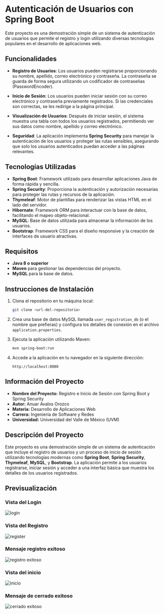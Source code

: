 # Autenticación de Usuarios con Spring Boot

Este proyecto es una demostración simple de un sistema de autenticación de usuarios que permite el registro y login utilizando diversas tecnologías populares en el desarrollo de aplicaciones web.

## Funcionalidades

- **Registro de Usuarios**: Los usuarios pueden registrarse proporcionando su nombre, apellido, correo electrónico y contraseña. La contraseña se guarda de forma segura utilizando un codificador de contraseñas (PasswordEncoder).
  
- **Inicio de Sesión**: Los usuarios pueden iniciar sesión con su correo electrónico y contraseña previamente registrados. Si las credenciales son correctas, se les redirige a la página principal.

- **Visualización de Usuarios**: Después de iniciar sesión, el sistema muestra una tabla con todos los usuarios registrados, permitiendo ver sus datos como nombre, apellido y correo electrónico.

- **Seguridad**: La aplicación implementa **Spring Security** para manejar la autenticación de los usuarios y proteger las rutas sensibles, asegurando que solo los usuarios autenticados puedan acceder a las páginas relevantes.

## Tecnologías Utilizadas

- **Spring Boot**: Framework utilizado para desarrollar aplicaciones Java de forma rápida y sencilla.
- **Spring Security**: Proporciona la autenticación y autorización necesarias para proteger las rutas y recursos de la aplicación.
- **Thymeleaf**: Motor de plantillas para renderizar las vistas HTML en el lado del servidor.
- **Hibernate**: Framework ORM para interactuar con la base de datos, facilitando el mapeo objeto-relacional.
- **MySQL**: Base de datos utilizada para almacenar la información de los usuarios.
- **Bootstrap**: Framework CSS para el diseño responsive y la creación de interfaces de usuario atractivas.

## Requisitos

- **Java 8 o superior**
- **Maven** para gestionar las dependencias del proyecto.
- **MySQL** para la base de datos.

## Instrucciones de Instalación

1. Clona el repositorio en tu máquina local:
   ```bash
   git clone <url-del-repositorio>

3. Crea una base de datos MySQL llamada `user_registration_db` (o el nombre que prefieras) y configura los detalles de conexión en el archivo `application.properties`.

4. Ejecuta la aplicación utilizando Maven:

   ```bash
   mvn spring-boot:run

5. Accede a la aplicación en tu navegador en la siguiente dirección:
   
   `http://localhost:8080`

## Información del Proyecto

- **Nombre del Proyecto:** Registro e Inicio de Sesión con Spring Boot y Spring Security
- **Autor:** Anuar Avalos Orozco
- **Materia:** Desarrollo de Aplicaciones Web
- **Carrera:** Ingeniería de Software y Redes
- **Universidad:** Universidad del Valle de México (UVM)

## Descripción del Proyecto

Este proyecto es una demostración simple de un sistema de autenticación que incluye el registro de usuarios y un proceso de inicio de sesión utilizando tecnologías modernas como **Spring Boot**, **Spring Security**, **Thymeleaf**, **MySQL**, y **Bootstrap**. La aplicación permite a los usuarios registrarse, iniciar sesión y acceder a una interfaz básica que muestra los detalles de los usuarios registrados.

## Previsualización
### Vista del Login
![login](https://github.com/user-attachments/assets/fbc43cfb-d39c-4e7b-8368-223ba407219a)

### Vista del Registro
![register](https://github.com/user-attachments/assets/4ec50483-78ad-4144-9a2f-2186bcd7dec4)

### Mensaje registro exitoso
![registro exitoso](https://github.com/user-attachments/assets/03f3c2f3-e60d-4411-af4d-0080ca27f776)

### Vista del inicio
![inicio](https://github.com/user-attachments/assets/4238d435-f6e0-4c62-89b5-d0abeb66bc97)

### Mensaje de cerrado exitoso
![cerrado exitoso](https://github.com/user-attachments/assets/9af58480-9093-41cc-af45-ce72ae876571)



